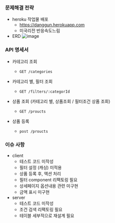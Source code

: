 ### 문제해결 전략
- heroku 작업물 배포
  - https://danggun.herokuapp.com
  - 미국리전 반응속도느림
- ERD
![image](https://user-images.githubusercontent.com/5827617/69479541-b88af900-0e41-11ea-8983-76ef53988787.png)

### API 명세서
 - 카테고리 조회
    - ```
      GET /categories
      ```
 - 카테고리 별, 필터 조회
    - ```
      GET /filters/:categorId
      ```      
 - 상품 조회 (카테고리 별, 상품조회 / 필터조건 상품 조회)
    - ```
      GET /proucts      
      ```
 - 상품 등록 
    - ```
      post /proucts      
      ```

### 이슈 사항 
  - client
     - 테스트 코드 미작성
     - 필터 설정 (캐싱) 미적용
     - 상품 등록 후, 액션 처리 
     - 필터 component 리팩토링 필요
     - 상세페이지 옵션내용 관련 미구현
     - 금액 표시 미구현
  - server
     - 테스트 코드 미작성
     - 조건 검색 리팩토링 필요
     - 테이블 세부적으로 재설계 필요
